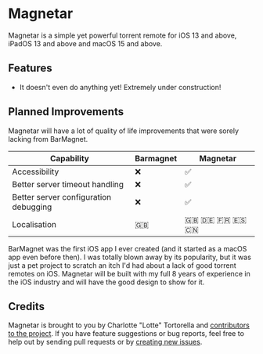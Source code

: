 # Magnetar

Magnetar is a simple yet powerful torrent remote for iOS 13 and above, iPadOS 13 and above and macOS 15 and above.

## Features

* It doesn't even do anything yet! Extremely under construction!

## Planned Improvements

Magnetar will have a lot of quality of life improvements that were sorely lacking from BarMagnet.

| Capability | Barmagnet  | Magnetar |
| ------------- | -- | -- |
| Accessibility | ❌ | ✅ |
| Better server timeout handling | ❌ | ✅ |
| Better server configuration debugging | ❌ | ✅ |
| Localisation  | 🇬🇧 | 🇬🇧 🇩🇪 🇫🇷 🇪🇸 🇨🇳 |

BarMagnet was the first iOS app I ever created (and it started as a macOS app even before then).
I was totally blown away by its popularity, but it was just a pet project to scratch an itch I'd had about a lack of good torrent remotes on iOS. 
Magnetar will be built with my full 8 years of experience in the iOS industry and will have the good design to show for it.

## Credits

Magnetar is brought to you by Charlotte "Lotte" Tortorella and [contributors to the project](https://github.com/Qata/Magnetar/contributors). If you have feature suggestions or bug reports, feel free to help out by sending pull requests or by [creating new issues](https://github.com/Qata/Magnetar/issues/new).
